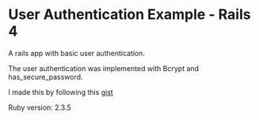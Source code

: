 # User Authentication Example - Rails 4

A rails app with basic user authentication.

The user authentication was implemented with Bcrypt and has_secure_password.

I made this by following this [gist](https://gist.github.com/thebucknerlife/10090014)

Ruby version: 2.3.5